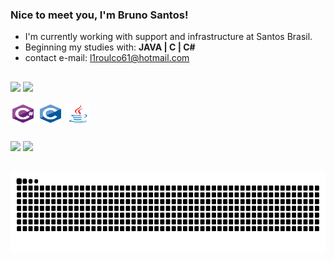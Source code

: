 ### Nice to meet you, I'm Bruno Santos!

-  I'm currently working with support and infrastructure at Santos Brasil.
-  Beginning my studies with: <strong> JAVA | C | C#</strong> 
-  contact e-mail: l1roulco61@hotmail.com

##

<div>
  <img height="150em" src="https://github-readme-stats.vercel.app/api?username=brn-l1rou&show_icons=true&theme=onedark"/>
  <img height="150em" src="https://github-readme-stats.vercel.app/api/top-langs/?username=brn-l1rou&layout=compact&langs_count5&theme=onedark"/>
</div>
<div style="display: inline_block"><br>
  <img align="center" alt="Csharp-Icon" height="30" width="40" src="https://raw.githubusercontent.com/devicons/devicon/ca28c779441053191ff11710fe24a9e6c23690d6/icons/csharp/csharp-original.svg">
  <img align="center" alt="C-Icon" height="30" width="40" src="https://raw.githubusercontent.com/devicons/devicon/ca28c779441053191ff11710fe24a9e6c23690d6/icons/c/c-original.svg">
  <img align="center" alt="Java-Icon" height="30" width="40" src="https://raw.githubusercontent.com/devicons/devicon/ca28c779441053191ff11710fe24a9e6c23690d6/icons/java/java-original.svg">
  
</div>

##

<div> 
  <a href="https://www.instagram.com/bruno.xl1" target="_blank"><img src="https://img.shields.io/badge/-Instagram-%23E4405F?style=for-the-badge&logo=instagram&logoColor=white" target="_blank"></a>
  <a href=https://www.linkedin.com/in/bruno-santos-ara%C3%BAjo-10936128a target="_blank"><img src="https://img.shields.io/badge/-LinkedIn-%230077B5?style=for-the-badge&logo=linkedin&logoColor=white" target="_blank"></a> 
</div>

##
</div>
  <img src="https://raw.githubusercontent.com/brn-l1rou/brn-l1rou/output/snake.svg" height="130" alt="Snake animation" />
</div>
